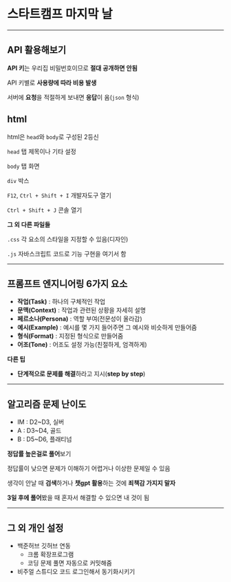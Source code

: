 # 스타트캠프 마지막 날

---

## API 활용해보기

**API 키**는 우리집 비밀번호이므로 **절대 공개하면 안됨**

API 키별로 **사용량에 따라 비용 발생**

서버에 **요청**을 적절하게 보내면 **응답**이 옴(`json` 형식)

## html
html은 `head`와 `body`로 구성된 2등신

`head` 탭 제목이나 기타 설정

`body` 탭 화면

`div` 박스

`F12`, `Ctrl + Shift + I` 개발자도구 열기

`Ctrl + Shift + J` 콘솔 열기

**그 외 다른 파일들**

`.css` 각 요소의 스타일을 지정할 수 있음(디자인)

`.js` 자바스크립트 코드로 기능 구현을 여기서 함

---

## 프롬프트 엔지니어링 6가지 요소

- **작업(Task)** : 하나의 구체적인 작업
- **문맥(Context)** : 작업과 관련된 상황을 자세히 설명
- **페르소나(Persona)** : 역할 부여(전문성이 올라감)
- **예시(Example)** : 예시를 몇 가지 들어주면 그 예시와 비슷하게 만들어줌
- **형식(Format)** : 지정된 형식으로 만들어줌
- **어조(Tone)** : 어조도 설정 가능(친절하게, 엄격하게)

**다른 팁**

- **단계적으로 문제를 해결**하라고 지시(**step by step**)

---

## 알고리즘 문제 난이도

- IM : D2~D3, 실버
- A : D3~D4, 골드
- B : D5~D6, 플래티넘

**정답률 높은걸로 풀어**보기

정답률이 낮으면 문제가 이해하기 어렵거나 이상한 문제일 수 있음

생각이 안날 때 **검색**하거나 **챗gpt 활용**하는 것에 **죄책감 가지지 말자**

**3일 후에 풀어**봤을 때 혼자서 해결할 수 있으면 내 것이 됨

---

## 그 외 개인 설정

- 백준허브 깃허브 연동
  - 크롬 확장프로그램
  - 코딩 문제 풀면 자동으로 커밋해줌
- 비주얼 스튜디오 코드 로그인해서 동기화시키기